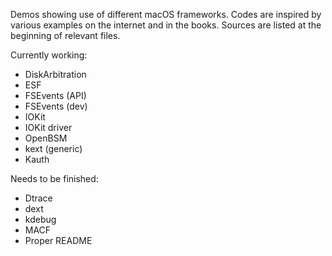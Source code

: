 Demos showing use of different macOS frameworks.
Codes are inspired by various examples on the internet and in the books. Sources are listed at the beginning of relevant files.

Currently working:
- DiskArbitration
- ESF
- FSEvents (API)
- FSEvents (dev)
- IOKit
- IOKit driver
- OpenBSM
- kext (generic)
- Kauth


Needs to be finished:
- Dtrace
- dext
- kdebug
- MACF
- Proper README
